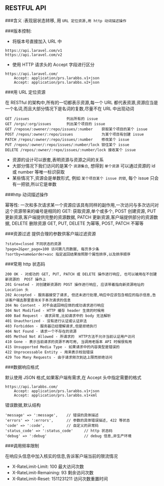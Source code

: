## RESTFUL API
###含义 :表现层状态转移, 用 `URL 定位资源,用 http 动词描述操作`

###版本控制: 
* 将版本号直接加入 URL 中
```
https://api.laravel.com/v1
https://api.laravel.com/v2
```
* 使用  HTTP 请求头的 Accept 字段进行区分
```
https://api.laravel.com/
    Accept: application/prs.larabbs.v1+json
    Accept: application/prs.larabbs.v2+json
```
###用 URL 定位资源

在 RESTful 的架构中,所有的一切都表示资源,每一个 URL 都代表资源,资源应当是一个名词,而且大部分情况下是名词的复数,尽量不在 URL 中出现动词
```
GET /issues                 列出所有的 issue
GET /orgs/:org/issues       列出某个项目的 issue
GET /repose/:owener/:repo/issues/:number    获取某个项目的某个 issue
POST /repos/:owner/:repo/issues             为某个项目有创建 issue
PATCH /repos/:owner/:repo/issues/:number    修改某个 issue
PUT /repos/:owner/:repo/issues/:number/lock 锁住某个 issue
DELETE /repos/:owner/:repo/issues/:number/lock 接收某个 issue
```
* 资源的设计可以嵌套,表明资源与资源之间的关系
* 大部分情况下我们访问的是某个 `资源集合`, 想得到 `单个资源` 可以通过资源的 id 或 number 等唯一标识获取
* 某些情况下,资源会是单数形式, 例如 `某个项目某个 issue 的锁`, 每个 issue 只会有一把锁,所以它是单数

###http 动词描述操作

幂等性: 一次和多次请求某一个资源应该具有同样的副作用,一次访问与多次访问对这个资源带来的编号是相同的
GET: 获取资源,单个或多个,  POST 创建资源, PUT 更新资源,客户端提供完整的资源数据, PATCH 更新资源,客户端提供部分的资源数据, DELETE 删除资源
GET, PUT, DELETE 为幂等, POST, PATCH 不幂等

###资源过滤
提供合理的参数供客户端过滤资源
```
?state=closed 不同状态的资源
?page=2&per_page=100 访问第几页数据, 每页多少条
?sortby=name&order=asc 指定返回结果按照那个属性排序,以及排序顺序
```

###常用 http 状态码
```
200 OK - 对成功的 GET, PUT, PATCH 或 DELETE 操作进行响应, 也可以被用在不创建新资源的  POST 操作上
201 Greated - 对创建新资源的 POST 操作进行响应, 应该带着指向新资源地址的 Location 头
202 Accepted - 服务器接受了请求, 但还未进行处理,响应中应该包含相应的指示信息,告诉客户端去那里查询关于本次请求的信息
204 No Content - 对不会返回响应体的成功请求进行响应
304 Not Modified - HTTP 缓存 header 生效的时候用
400 Bad Request - 请求异常,比如请求中的 body 无法解析
401 Unauthorized - 没有进行认证或认证非法
403 Forbidden - 服务器已经理解请求,但是拒绝执行
404 Not Found - 请求一个不存在的资源
405 Method Not Allowed - 所请求的  HTTP方法不允许当前认证用户访问
410 Gone - 表示当前请求的资源不再可用, 当调用老版本 API 时候很有用
415 Unsupported Media Type - 如果请求中的内容类型是错误的
422 Unprocessable Entity - 用来表示校验错误
429 Too Many Requests - 由于请求频次到达上限而拒绝访问
```
###数据响应格式

默认使用 JSON 格式,如果客户端有需求,在 Accept 头中指定需要的格式
```
https://api.larabbs.com/
    Accept: application/prs.larabbs.v1+json
    Accept: application/prs.larabbs.v1+xml
```

错误数据,默认结构
```
'message' => ':message',    // 错误的具体描述
'errors' => ':errors',      // 参数的具体错误描述, 422 等状态
'code' => ':code',          // 自定义的异常码
'status_code' => ':status_code'     // http 状态码
'debug' => ':debug'                 // debug 信息,非生产环境
```

###调用频率限制

在响应头信息中加入核实的信息,告诉客户端当前的限流情况

* X-RateLimit-Limit: 100  最大访问次数
* X-RateLimit-Remaining: 93  剩余访问次数
* X-RateLimit-Reset: 1511231211 访问次数重置时间
 